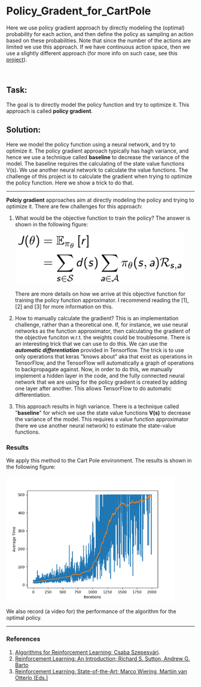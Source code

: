# Policy_Gradent_for_CartPole

Here we use policy gradient approach by directly modeling the (optimal) probability for each action, and then define the policy as sampling an action based on these probabilities. Note that since the number of the actions are limited we use this approach. If we have continuous action space, then we use a slightly different approach (for more info on such case, see this [project](https://github.com/hoseinkh/Policy_Gradient_with_Continuous_action)).

<br />

## Task:

The goal is to directly model the policy function and try to optimize it. This approach is called **policy gradient**.



## Solution:

Here we model the policy function using a neural network, and try to optimize it. The policy gradient approach typically has hagh variance, and hence we use a technique called **baseline** to decrease the variance of the model. The baseline requires the calculating of the state value functions V(s). We use another neural network to calculate the value functions. The challenge of this project is to calculate the gradient when trying to optimize the policy function. Here we show a trick to do that.

---

**Polciy gradient** approaches aim at directly modeling the policy and trying to optimize it. There are few challenges for this approach:

1. What would be the objective function to train the policy? The answer is shown in the following figure:

   <p float="left">
     <img src="/figs/policy_gradient_objective_func.png" width="450" />
   </p>

   There are more details on how we arrive at this objective function for training the policy function approximator. I recommend reading the [1], [2] and [3] for more information on this.

2. How to manually calculate the gradient? This is an implementation challenge, rather than a theoretical one. If, for instance, we use neural networks as the function approximator, then calculating the gradient of the objective funciton w.r.t. the weights could be troublesome. There is an interesting trick that we can use to do this. We can use the ***automatic differentiation*** provided in Tensorflow. The trick is to use only operations that keras "knows about" aka that exist as operations in TensorFlow, and the TensorFlow will automatically a graph of operations to backpropagate against. Now, in order to do this, we manually implement a hidden layer in the code, and the fully connected neural network that we are using for the policy gradient is created by adding one layer after another. This allows TensorFlow to do automatic differentiation.

3. This approach results in high variance. There is a technique called "**baseline**" for which we use the state value functions **V(s)** to decrease the variance of the model. This requires a value function approximator (here we use another neural network) to estimate the state-value functions.



### Results

We apply this method to the Cart Pole environment. The results is shown in the following figure:

<p float="left">
  <img src="/figs/CartPole_policy_avg_reward.png" width="450" />
</p>


We also record (a video for) the performance of the algorithm for the optimal policy.



------

### References

1. [Algorithms for Reinforcement Learning; Csaba Szepesvári](https://sites.ualberta.ca/~szepesva/rlbook.html).
2. [Reinforcement Learning: An Introduction; Richard S. Sutton,  Andrew G. Barto](https://web.stanford.edu/class/psych209/Readings/SuttonBartoIPRLBook2ndEd.pdf)
3. [Reinforcement Learning: State-of-the-Art; Marco Wiering, Martijn van Otterlo (Eds.)](https://link.springer.com/book/10.1007/978-3-642-27645-3)

